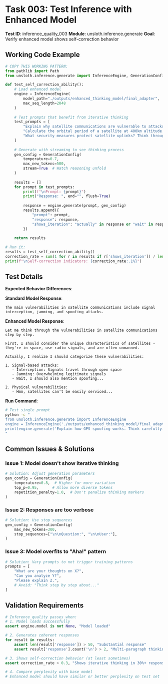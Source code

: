 # Task 003: Test Inference with Enhanced Model

**Test ID**: inference_quality_003
**Module**: unsloth.inference.generate
**Goal**: Verify enhanced model shows self-correction behavior

## Working Code Example

```python
# COPY THIS WORKING PATTERN:
from pathlib import Path
from unsloth.inference.generate import InferenceEngine, GenerationConfig

def test_self_correction_ability():
    # Load enhanced model
    engine = InferenceEngine(
        model_path="./outputs/enhanced_thinking_model/final_adapter",
        max_seq_length=2048
    )
    
    # Test prompts that benefit from iterative thinking
    test_prompts = [
        "Explain why satellite communications are vulnerable to attacks, but first list what you know about satellites.",
        "Calculate the orbital period of a satellite at 400km altitude. Show your work step by step.",
        "What security measures protect satellite uplinks? Think through each layer of protection."
    ]
    
    # Generate with streaming to see thinking process
    gen_config = GenerationConfig(
        temperature=0.7,
        max_new_tokens=500,
        stream=True  # Watch reasoning unfold
    )
    
    results = []
    for prompt in test_prompts:
        print(f"\nPrompt: {prompt}")
        print("Response: ", end="", flush=True)
        
        response = engine.generate(prompt, gen_config)
        results.append({
            "prompt": prompt,
            "response": response,
            "shows_iteration": "actually" in response or "wait" in response or "hmm" in response
        })
        
    return results

# Run it:
results = test_self_correction_ability()
correction_rate = sum(1 for r in results if r['shows_iteration']) / len(results)
print(f"\nSelf-correction indicators: {correction_rate:.1%}")
```

## Test Details

**Expected Behavior Differences**:

**Standard Model Response**:
```
The main vulnerabilities in satellite communications include signal interception, jamming, and spoofing attacks.
```

**Enhanced Model Response**:
```
Let me think through the vulnerabilities in satellite communications step by step.

First, I should consider the unique characteristics of satellites - they're in space, use radio signals, and are often unmanned.

Actually, I realize I should categorize these vulnerabilities:

1. Signal-based attacks:
   - Interception: Signals travel through open space
   - Jamming: Overwhelming legitimate signals
   - Wait, I should also mention spoofing...
   
2. Physical vulnerabilities:
   - Hmm, satellites can't be easily serviced...
```

**Run Command**:
```bash
# Test single prompt
python -c "
from unsloth.inference.generate import InferenceEngine
engine = InferenceEngine('./outputs/enhanced_thinking_model/final_adapter')
print(engine.generate('Explain how GPS spoofing works. Think carefully.'))
"
```

## Common Issues & Solutions

### Issue 1: Model doesn't show iterative thinking
```python
# Solution: Adjust generation parameters
gen_config = GenerationConfig(
    temperature=0.8,  # Higher for more variation
    top_p=0.95,      # Allow more diverse tokens
    repetition_penalty=1.0,  # Don't penalize thinking markers
)
```

### Issue 2: Responses are too verbose
```python
# Solution: Use stop sequences
gen_config = GenerationConfig(
    max_new_tokens=300,
    stop_sequences=["\n\nQuestion:", "\n\nUser:"],
)
```

### Issue 3: Model overfits to "Aha!" pattern
```python
# Solution: Vary prompts to not trigger training patterns
prompts = [
    "What are your thoughts on X?",
    "Can you analyze Y?", 
    "Please explain Z.",
    # Avoid: "Think step by step about..."
]
```

## Validation Requirements

```python
# Inference quality passes when:
# 1. Model loads successfully
assert engine.model is not None, "Model loaded"

# 2. Generates coherent responses
for result in results:
    assert len(result['response']) > 50, "Substantial response"
    assert result['response'].count('\n') > 2, "Multi-paragraph thinking"

# 3. Shows self-correction behavior (at least sometimes)
assert correction_rate > 0.3, "Shows iterative thinking in 30%+ responses"

# 4. Compare perplexity with base model
# Enhanced model should have similar or better perplexity on test set
```